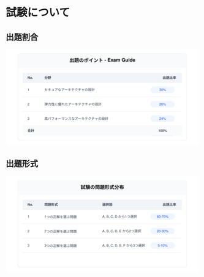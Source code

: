 # 試験について

## 出題割合

![出題割合](/image/exam/exam-distribution-table.svg)

## 出題形式

![出題形式](/image/exam/question-format-svg.svg)

